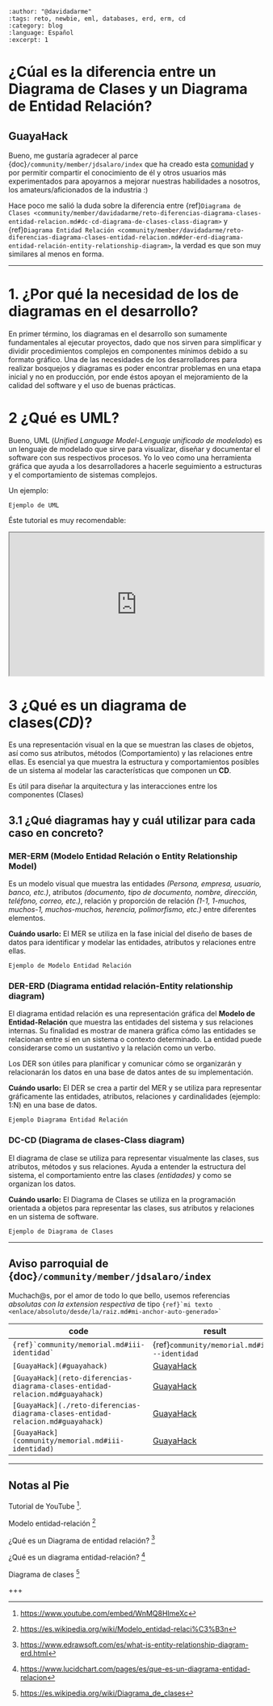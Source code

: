 ```{post} 2023-08-21
:author: "@davidadarme"
:tags: reto, newbie, eml, databases, erd, erm, cd
:category: blog
:language: Español
:excerpt: 1
``` 

# ¿Cúal es la diferencia entre un Diagrama de Clases y un Diagrama de Entidad Relación?

## GuayaHack

Bueno, me gustaría agradecer al parce {doc}`/community/member/jdsalaro/index` que ha creado esta [comunidad](https://guayahack.co) y por permitir compartir el conocimiento de él y otros usuarios más experimentados para apoyarnos a mejorar nuestras habilidades a nosotros, los amateurs/aficionados de la industria :)

Hace poco me salió la duda sobre la diferencia entre {ref}`Diagrama de Clases <community/member/davidadarme/reto-diferencias-diagrama-clases-entidad-relacion.md#dc-cd-diagrama-de-clases-class-diagram>` y {ref}`Diagrama Entidad Relación <community/member/davidadarme/reto-diferencias-diagrama-clases-entidad-relacion.md#der-erd-diagrama-entidad-relación-entity-relationship-diagram>`, la verdad es que son muy similares al menos en forma.

---

# 1. ¿Por qué la necesidad de los de diagramas en el desarrollo?

En primer término, los diagramas en el desarrollo son sumamente fundamentales al ejecutar proyectos, dado que nos sirven para simplificar y dividir procedimientos complejos en componentes mínimos debido a su formato gráfico. Una de las necesidades de los desarrolladores para realizar bosquejos y diagramas es poder encontrar problemas en una etapa inicial y no en producción, por ende éstos apoyan el mejoramiento de la calidad del software y el uso de buenas prácticas.

# 2 ¿Qué es UML?

Bueno, UML (_Unified Language Model-Lenguaje unificado de modelado_) es un lenguaje de modelado que sirve para visualizar, diseñar y documentar el software con sus respectivos procesos. Yo lo veo como una herramienta gráfica que ayuda a los desarrolladores a hacerle seguimiento a estructuras y el comportamiento de sistemas complejos.

Un ejemplo: 

```{figure} reto-diferencias-diagrama-clases-entidad-relacion.md-data/uml.png
Ejemplo de UML
```

Éste tutorial es muy recomendable:

<iframe style="aspect-ratio: 16 / 9; width: 100%" src="https://www.youtube.com/embed/WnMQ8HlmeXc">
</iframe>

# 3 ¿Qué es un diagrama de clases(_CD_)?

Es una representación visual en la que se muestran las clases de objetos, así como sus atributos, métodos (Comportamiento) y las relaciones entre ellas. Es esencial ya que muestra la estructura y comportamientos posibles de un sistema al modelar las características que componen un **CD**.

Es útil para diseñar la arquitectura y las interacciones entre los componentes (Clases)

## 3.1 ¿Qué diagramas hay y cuál utilizar para cada caso en concreto?

### MER-ERM (Modelo Entidad Relación o Entity Relationship Model)

Es un modelo visual que muestra las entidades _(Persona, empresa, usuario, banco, etc.)_, atributos _(documento, tipo de documento, nombre, dirección, teléfono, correo, etc.)_, relación y proporción de relación _(1-1, 1-muchos, muchos-1, muchos-muchos, herencia, polimorfismo, etc.)_ entre diferentes elementos.

**Cuándo usarlo:** El MER se utiliza en la fase inicial del diseño de bases de datos para identificar y modelar las entidades, atributos y relaciones entre ellas.

```{figure} reto-diferencias-diagrama-clases-entidad-relacion.md-data/uml-example.png
Ejemplo de Modelo Entidad Relación

```
### DER-ERD (Diagrama entidad relación-Entity relationship diagram)

El diagrama entidad relación es una representación gráfica del **Modelo de Entidad-Relación** que muestra  las entidades del sistema y sus relaciones internas. Su finalidad es mostrar de manera gráfica cómo las entidades se relacionan entre sí en un sistema o contexto determinado. La entidad puede considerarse como un sustantivo y la relación como un verbo.

Los DER son útiles para planificar y comunicar cómo se organizarán y relacionarán los datos en una base de datos antes de su implementación.

**Cuándo usarlo:** El DER se crea a partir del MER y se utiliza para representar gráficamente las entidades, atributos, relaciones y cardinalidades (ejemplo: 1:N) en una base de datos.

```{figure} reto-diferencias-diagrama-clases-entidad-relacion.md-data/der.jpg
Ejemplo Diagrama Entidad Relación
```

### DC-CD (Diagrama de clases-Class diagram)

El diagrama de clase se utiliza para representar visualmente las clases, sus atributos, métodos y sus relaciones. Ayuda a entender la estructura del sistema, el comportamiento entre las clases _(entidades)_  y como se organizan los datos.

**Cuándo usarlo:** El Diagrama de Clases se utiliza en la programación orientada a objetos para representar las clases, sus atributos y relaciones en un sistema de software.

```{figure} reto-diferencias-diagrama-clases-entidad-relacion.md-data/diagrama-de-clases.png
Ejemplo de Diagrama de Clases
```
---


## Aviso parroquial de {doc}`/community/member/jdsalaro/index`

Muchach@s, por el amor de todo lo que bello, usemos referencias _absolutas con la extension respectiva_ de tipo ``{ref}`mi texto <enlace/absoluto/desde/la/raiz.md#mi-anchor-auto-generado>` ``

|code|result|
|----|------|
|``{ref}`community/memorial.md#iii-identidad` ``|{ref}`community/memorial.md#iii---identidad`|
|`[GuayaHack](#guayahack)`|[GuayaHack](#guayahack)|
|`[GuayaHack](reto-diferencias-diagrama-clases-entidad-relacion.md#guayahack)`|[GuayaHack](reto-diferencias-diagrama-clases-entidad-relacion.md#guayahack)|
|`[GuayaHack](./reto-diferencias-diagrama-clases-entidad-relacion.md#guayahack)`|[GuayaHack](./reto-diferencias-diagrama-clases-entidad-relacion.md#guayahack)|
|`[GuayaHack](community/memorial.md#iii-identidad)`|[GuayaHack](community/memorial.md#iii---identidad)|


---


## Notas al Pie

Tutorial de YouTube [^UMLCOURSE].
[^UMLCOURSE]: https://www.youtube.com/embed/WnMQ8HlmeXc

Modelo entidad-relación [^WIKIMER]
[^WIKIMER]: https://es.wikipedia.org/wiki/Modelo_entidad-relaci%C3%B3n

¿Qué es un Diagrama de entidad relación? [^EDRAW]
[^EDRAW]: https://www.edrawsoft.com/es/what-is-entity-relationship-diagram-erd.html

¿Qué es un diagrama entidad-relación? [^Lucidchart]
[^Lucidchart]: https://www.lucidchart.com/pages/es/que-es-un-diagrama-entidad-relacion

Diagrama de clases [^WIKIDC]
[^WIKIDC]: https://es.wikipedia.org/wiki/Diagrama_de_clases

+++


